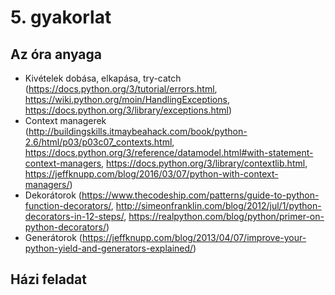 # 5. gyakorlat

## Az óra anyaga
- Kivételek dobása, elkapása, try-catch  (https://docs.python.org/3/tutorial/errors.html, https://wiki.python.org/moin/HandlingExceptions, https://docs.python.org/3/library/exceptions.html)
- Context managerek (http://buildingskills.itmaybeahack.com/book/python-2.6/html/p03/p03c07_contexts.html, https://docs.python.org/3/reference/datamodel.html#with-statement-context-managers, https://docs.python.org/3/library/contextlib.html, https://jeffknupp.com/blog/2016/03/07/python-with-context-managers/)
- Dekorátorok (https://www.thecodeship.com/patterns/guide-to-python-function-decorators/, http://simeonfranklin.com/blog/2012/jul/1/python-decorators-in-12-steps/, https://realpython.com/blog/python/primer-on-python-decorators/)
- Generátorok (https://jeffknupp.com/blog/2013/04/07/improve-your-python-yield-and-generators-explained/)

## Házi feladat
